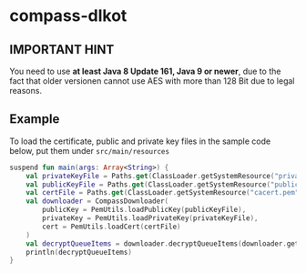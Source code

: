# compass-dlkot

## IMPORTANT HINT
You need to use **at least Java 8 Update 161, Java 9 or newer**, due to the fact that older versionen cannot use AES with more than 
128 Bit due to legal reasons.

## Example
To load the certificate, public and private key files in the sample code below, put them under `src/main/resources`
```kotlin
suspend fun main(args: Array<String>) {
    val privateKeyFile = Paths.get(ClassLoader.getSystemResource("private_key.pem").toURI()).toFile()
    val publicKeyFile = Paths.get(ClassLoader.getSystemResource("public_key.pem").toURI()).toFile()
    val certFile = Paths.get(ClassLoader.getSystemResource("cacert.pem").toURI()).toFile()
    val downloader = CompassDownloader(
        publicKey = PemUtils.loadPublicKey(publicKeyFile),
        privateKey = PemUtils.loadPrivateKey(privateKeyFile),
        cert = PemUtils.loadCert(certFile)
    )
    val decryptQueueItems = downloader.decryptQueueItems(downloader.getAllQueueItems())
    println(decryptQueueItems)
}
```
